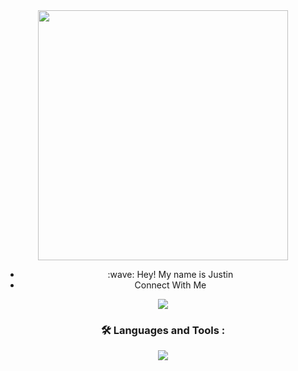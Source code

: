 <div id="header" align="center">
  <img src="https://media.giphy.com/media/RbDKaczqWovIugyJmW/giphy.gif" width="400"/>
  <ul>
    <li>:wave: Hey! My name is Justin</li>
    <li>Connect With Me</li>
  </ul>
<div id ="badges" align="center">
  <a href ="https://www.linkedin.com/in/justin-coughenour-21055714a/">
    <img src="https://img.shields.io/badge/LinkedIn-blue?logo=linkedin&logoColor=white&style=for-the-badge">
  </a>
  
 </div>
  
### :hammer_and_wrench: Languages and Tools : 
  <div id="tools" align="center">
  <img src ="https://skills.thijs.gg/icons?i=html,css,js,react,nodejs,git,py,)](https://skills.thijs.gg)"
  </div>
</div>
